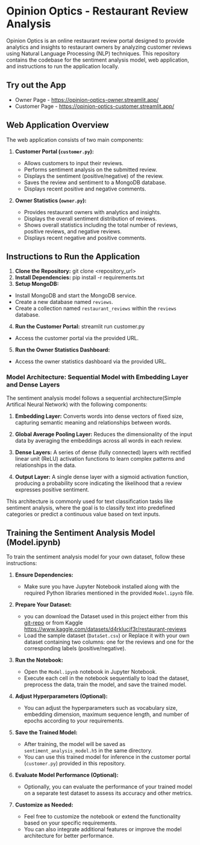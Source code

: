 # Opinion Optics - Restaurant Review Analysis

Opinion Optics is an online restaurant review portal designed to provide analytics and insights to restaurant owners by analyzing customer reviews using Natural Language Processing (NLP) techniques. This repository contains the codebase for the sentiment analysis model, web application, and instructions to run the application locally.

## Try out the App 

  - Owner Page - https://opinion-optics-owner.streamlit.app/
  - Customer Page - https://opinion-optics-customer.streamlit.app/

## Web Application Overview

The web application consists of two main components:

1. **Customer Portal (`customer.py`):**
   - Allows customers to input their reviews.
   - Performs sentiment analysis on the submitted review.
   - Displays the sentiment (positive/negative) of the review.
   - Saves the review and sentiment to a MongoDB database.
   - Displays recent positive and negative comments.

2. **Owner Statistics (`owner.py`):**
   - Provides restaurant owners with analytics and insights.
   - Displays the overall sentiment distribution of reviews.
   - Shows overall statistics including the total number of reviews, positive reviews, and negative reviews.
   - Displays recent negative and positive comments.

## Instructions to Run the Application

1. **Clone the Repository:**
git clone <repository_url>
2. **Install Dependencies:**
pip install -r requirements.txt
3. **Setup MongoDB:**
- Install MongoDB and start the MongoDB service.
- Create a new database named `reviews`.
- Create a collection named `restaurant_reviews` within the `reviews` database.

4. **Run the Customer Portal:**
streamlit run customer.py
- Access the customer portal via the provided URL.

5. **Run the Owner Statistics Dashboard:**
- Access the owner statistics dashboard via the provided URL.

### Model Architecture: Sequential Model with Embedding Layer and Dense Layers

The sentiment analysis model follows a sequential architecture(Simple Artifical Neural Network) with the following components:

1. **Embedding Layer:** Converts words into dense vectors of fixed size, capturing semantic meaning and relationships between words.
  
2. **Global Average Pooling Layer:** Reduces the dimensionality of the input data by averaging the embeddings across all words in each review.

3. **Dense Layers:** A series of dense (fully connected) layers with rectified linear unit (ReLU) activation functions to learn complex patterns and relationships in the data.

4. **Output Layer:** A single dense layer with a sigmoid activation function, producing a probability score indicating the likelihood that a review expresses positive sentiment.

This architecture is commonly used for text classification tasks like sentiment analysis, where the goal is to classify text into predefined categories or predict a continuous value based on text inputs.


## Training the Sentiment Analysis Model (Model.ipynb)

To train the sentiment analysis model for your own dataset, follow these instructions:

1. **Ensure Dependencies:**
   - Make sure you have Jupyter Notebook installed along with the required Python libraries mentioned in the provided `Model.ipynb` file.

2. **Prepare Your Dataset:**
   - you can download the Dataset used in this project either from this [git-repo](DataSet.csv) or from Kaggle
     https://www.kaggle.com/datasets/d4rklucif3r/restaurant-reviews
   - Load the sample dataset (`DataSet.csv`) or Replace it with your own dataset containing two columns: one for the reviews and one for the corresponding labels (positive/negative).

4. **Run the Notebook:**
   - Open the `Model.ipynb` notebook in Jupyter Notebook.
   - Execute each cell in the notebook sequentially to load the dataset, preprocess the data, train the model, and save the trained model.

5. **Adjust Hyperparameters (Optional):**
   - You can adjust the hyperparameters such as vocabulary size, embedding dimension, maximum sequence length, and number of epochs according to your requirements.

6. **Save the Trained Model:**
   - After training, the model will be saved as `sentiment_analysis_model.h5` in the same directory.
   - You can use this trained model for inference in the customer portal (`customer.py`) provided in this repository.

7. **Evaluate Model Performance (Optional):**
   - Optionally, you can evaluate the performance of your trained model on a separate test dataset to assess its accuracy and other metrics.

8. **Customize as Needed:**
   - Feel free to customize the notebook or extend the functionality based on your specific requirements.
   - You can also integrate additional features or improve the model architecture for better performance.

